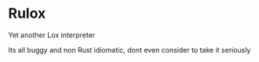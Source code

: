 # Rulox
Yet another Lox interpreter 

Its all buggy and non Rust idiomatic, dont even consider to take it seriously
